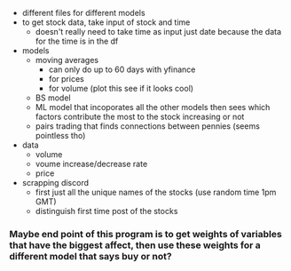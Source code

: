- different files for different models
- to get stock data, take input of stock and time
    - doesn't really need to take time as input just date because the data for the time is in the df
- models
    - moving averages
        - can only do up to 60 days with yfinance
        - for prices
        - for volume (plot this see if it looks cool)
    - BS model
    - ML model that incoporates all the other models then sees which factors contribute the most to the stock increasing or not
    - pairs trading that finds connections between pennies (seems pointless tho)
- data
    - volume 
    - voume increase/decrease rate
    - price
- scrapping discord
    - first just all the unique names of the stocks (use random time 1pm GMT)
    - distinguish first time post of the stocks
### Maybe end point of this program is to get weights of variables that have the biggest affect, then use these weights for a different model that says buy or not?
